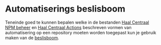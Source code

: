 # Automatiserings beslisboom

Teneinde goed te kunnen bepalen welke in de bestanden [Haal Centraal NPM beheer][1] en [Haal Centraal Actions][2] 
beschreven vormen van automatisering op een repository moeten worden toegepast kun je gebruik maken van de [beslisboom][3].

[1]: https://github.com/VNG-Realisatie/API-Kennisbank/blob/master/GitHub%20Actions/haal-centraal-npm-beheer.md
[2]: https://github.com/VNG-Realisatie/API-Kennisbank/blob/master/GitHub%20Actions/haal-centraal.md
[3]: https://github.com/VNG-Realisatie/API-Kennisbank/blob/master/GitHub%20Actions/Beslisboom%20GitHub%20automatisering.pdf
